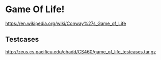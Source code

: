# Game Of Life!

https://en.wikipedia.org/wiki/Conway%27s_Game_of_Life

## Testcases
http://zeus.cs.pacificu.edu/chadd/CS460/game_of_life_testcases.tar.gz
